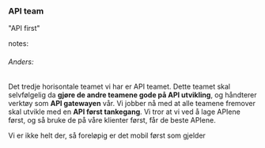### API team

"API first"


notes:
###### Anders:
Det tredje horisontale teamet vi har er API teamet. Dette teamet skal selvfølgelig da **gjøre de andre teamene gode på API utvikling**, og håndterer verktøy som **API gatewayen** vår. 
Vi jobber nå med at alle teamene fremover skal utvikle med en **API først tankegang**. Vi tror at vi ved å lage APIene først, og så bruke de på våre klienter først, får de beste APIene.  

Vi er ikke helt der, så foreløpig er det mobil først som gjelder